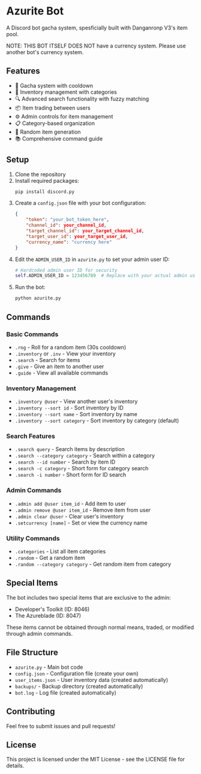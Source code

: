 # Azurite Bot

A Discord bot gacha system, spesficially built with Danganronp V3's item pool.

NOTE: THIS BOT ITSELF DOES NOT have a currency system. Please use another bot's currency system.

## Features

- 🎲 Gacha system with cooldown
- 🎒 Inventory management with categories
- 🔍 Advanced search functionality with fuzzy matching
- 📦 Item trading between users
- ⚙️ Admin controls for item management
- 📋 Category-based organization
- 🎯 Random item generation
- 📚 Comprehensive command guide

## Setup

1. Clone the repository
2. Install required packages:
   ```bash
   pip install discord.py
   ```
3. Create a `config.json` file with your bot configuration:
   ```json
   {
       "token": "your_bot_token_here",
       "channel_id": your_channel_id, 
       "target_channel_id": your_target_channel_id,
       "target_user_id": your_target_user_id,
       "currency_name": "currency here"
   }
   ```
4. Edit the `ADMIN_USER_ID` in `azurite.py` to set your admin user ID:
   ```python
   # Hardcoded admin user ID for security
   self.ADMIN_USER_ID = 123456789  # Replace with your actual admin user ID
   ```
5. Run the bot:
   ```bash
   python azurite.py
   ```

## Commands

### Basic Commands
- `.rng` - Roll for a random item (30s cooldown)
- `.inventory` or `.inv` - View your inventory
- `.search` - Search for items
- `.give` - Give an item to another user
- `.guide` - View all available commands

### Inventory Management
- `.inventory @user` - View another user's inventory
- `.inventory --sort id` - Sort inventory by ID
- `.inventory --sort name` - Sort inventory by name
- `.inventory --sort category` - Sort inventory by category (default)

### Search Features
- `.search query` - Search items by description
- `.search --category category` - Search within a category
- `.search --id number` - Search by item ID
- `.search -c category` - Short form for category search
- `.search -i number` - Short form for ID search

### Admin Commands
- `.admin add @user item_id` - Add item to user
- `.admin remove @user item_id` - Remove item from user
- `.admin clear @user` - Clear user's inventory
- `.setcurrency [name]` - Set or view the currency name

### Utility Commands
- `.categories` - List all item categories
- `.random` - Get a random item
- `.random --category category` - Get random item from category

## Special Items

The bot includes two special items that are exclusive to the admin:
- Developer's Toolkit (ID: 8046)
- The Azureblade (ID: 8047)

These items cannot be obtained through normal means, traded, or modified through admin commands.

## File Structure

- `azurite.py` - Main bot code
- `config.json` - Configuration file (create your own)
- `user_items.json` - User inventory data (created automatically)
- `backups/` - Backup directory (created automatically)
- `bot.log` - Log file (created automatically)

## Contributing

Feel free to submit issues and pull requests!

## License

This project is licensed under the MIT License - see the LICENSE file for details. 

